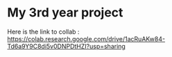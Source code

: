 # My 3rd year project 
Here is the link to collab : https://colab.research.google.com/drive/1acRuAKw84-Td6a9Y9C8di5v0DNPDtHZI?usp=sharing
